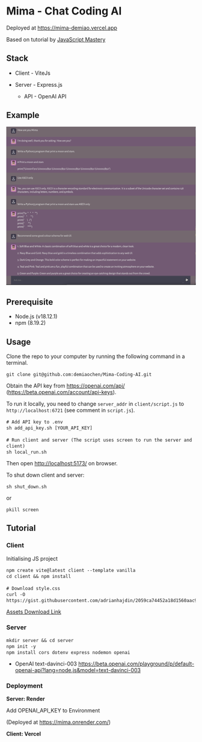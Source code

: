 # Mima - Chat Coding AI

Deployed at <https://mima-demiao.vercel.app>

Based on tutorial by [JavaScript Mastery](https://www.youtube.com/watch?v=2FeymQoKvrk&t=26s&ab_channel=JavaScriptMastery)

## Stack

- Client - ViteJs

- Server - Express.js

    - API - OpenAI API
## Example

<!-- ![ex1](img/Example1.png) -->
<img src="img/Example1.png" alt="ex1" width="600"/>

## Prerequisite

- Node.js (v18.12.1)
- npm (8.19.2)

## Usage

Clone the repo to your computer by running the following command in a terminal.
```shell
git clone git@github.com:demiaochen/Mima-Coding-AI.git
``` 

Obtain the API key from <https://openai.com/api/> (<https://beta.openai.com/account/api-keys>).

To run it locally, you need to change ```server_addr``` in ```client/script.js``` to ```http://localhost:6721``` (see comment in ```script.js```).

``` shell
# Add API key to .env
sh add_api_key.sh [YOUR_API_KEY]

# Run client and server (The script uses screen to run the server and client)
sh local_run.sh
```

Then open <http://localhost:5173/> on browser.

To shut down client and server:

``` shell
sh shut_down.sh
```
or 

```shell
pkill screen
```

## Tutorial

### Client

Initialising JS project

``` shell
npm create vite@latest client --template vanilla
cd client && npm install

# Download style.css
curl -O  https://gist.githubusercontent.com/adrianhajdin/2059ca74452a18d1560aac9499f58900/raw/c394c330ea4a1e5a9eb4a48b06eaf6668035a436/style.css
```

[Assets Download Link](https://minhaskamal.github.io/DownGit/#/home?url=https://github.com/adrianhajdin/project_openai_codex/tree/main/client/assets)

### Server

``` shell
mkdir server && cd server
npm init -y
npm install cors dotenv express nodemon openai
```

- OpenAI text-davinci-003
<https://beta.openai.com/playground/p/default-openai-api?lang=node.js&model=text-davinci-003>

### Deployment

**Server: Render**

Add OPENAI_API_KEY to Environment

(Deployed at <https://mima.onrender.com/>)

**Client: Vercel**

